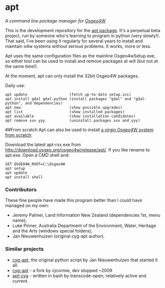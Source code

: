 # apt
_A command line package manager for [Osgeo4W](http://trac.osgeo.org/osgeo4w/)_

This is the development repository for the [apt package](http://trac.osgeo.org/osgeo4w/wiki/pkg-apt). It's a perpetual beta project, run by someone who's learning to program in python (very slowly!). That said, I've been using it regularly for several years to install and maintain o4w systems without serious problems. It works, more or less.

Apt uses the same configuration files as the mainline Osgeo4wSetup.exe, so either tool can be used to install and remove packages at will (but not at the same time!).

At the moment, apt can only install the 32bit Osgeo4W packages.

Daily use:

    apt update                   (fetch up-to-date setup.ini)
    apt install gdal gdal-python (install packages "gdal" and "gdal-python", and dependencies)
    apt new                      (show possible upgrades)
    apt list                     (show installed packages)
    apt available                (show installation candidates)
    apt remove xxx yyy           (uninstall packages xxx and yyy)


##From scratch
Apt can also be used to install [a virgin Osgeo4W system from scratch](http://trac.osgeo.org/osgeo4w/wiki/pkg-apt/AptFromScratch):

Download the latest apt-rxx.exe from  http://download.osgeo.org/osgeo4w/release/apt/. If you like rename to apt.exe. Open a CMD shell and:

    SET OSGEO4W_ROOT=C:\Osgeo4W
    apt setup
    apt update
    apt install shell


### Contributors ###

These fine people have made this program better than I could have managed on my own:

- Jeremy Palmer, Land Information New Zealand (dependencies 1st, menu name);   
- Luke Pinner, Australia Department of the Environment, Water, Heritage and the Arts (windows special folders);  
- Jan Nieuwenhuizen (original cyg-apt author). 

### Similar projects ###

- [cyg-apt](http://www.lilypond.org/~janneke/software/cyg-apt), the original python script by Jan Nieuwenhuizen that started it all.
- [cyg-apt](https://code.google.com/p/cyg-apt/) - a fork by cjcormie, dev stopped ~2009
- [apt-cyg](https://github.com/transcode-open/apt-cyg) - written in bash by transcode-open; relatively active and current.

